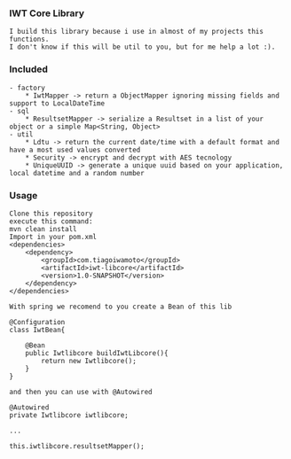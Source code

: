 ### IWT Core Library
    I build this library because i use in almost of my projects this functions.
    I don't know if this will be util to you, but for me help a lot :).

### Included
    - factory
        * IwtMapper -> return a ObjectMapper ignoring missing fields and support to LocalDateTime
    - sql
        * ResultsetMapper -> serialize a Resultset in a list of your object or a simple Map<String, Object>
    - util
        * Ldtu -> return the current date/time with a default format and have a most used values converted
        * Security -> encrypt and decrypt with AES tecnology
        * UniqueUUID -> generate a unique uuid based on your application, local datetime and a random number

### Usage
    Clone this repository
    execute this command:
    mvn clean install
    Import in your pom.xml
    <dependencies>
        <dependency>
            <groupId>com.tiagoiwamoto</groupId>
            <artifactId>iwt-libcore</artifactId>
            <version>1.0-SNAPSHOT</version>
        </dependency>
    </dependencies>

    With spring we recomend to you create a Bean of this lib

    @Configuration
    class IwtBean{

        @Bean
        public Iwtlibcore buildIwtLibcore(){
            return new Iwtlibcore();
        }
    }

    and then you can use with @Autowired

    @Autowired
    private Iwtlibcore iwtlibcore;

    ...

    this.iwtlibcore.resultsetMapper();
